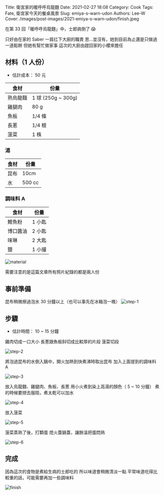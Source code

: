 Title: 衛宮家的暖呼呼烏龍麵
Date: 2021-02-27 18:08
Category: Cook
Tags: Fate, 衛宮家今天的餐桌風景
Slug: emiya-s-warn-udon
Authors: Lee-W
Cover: /images/post-images/2021-emiya-s-warn-udon/finish.jpeg

在第 33 回「暖呼呼烏龍麵」中，士郎病倒了 😱

<!--more-->

只好由在家的 Saber 一肩扛下大廚的職責
恩...並沒有，她到目前為止還是只做過一道鬆餅
但她有幫忙做家事
這次的大廚由趕回家的小櫻來擔任

## 材料（1 人份）
* 估計成本： 50 元

| 食材 | 份量 |
| --- | --- |
| 熟烏龍麵 | 1 球 (250g ~ 300g) |
| 雞腿肉 | 80 g |
| 魚板 | 1/4 條 |
| 長蔥 | 1/4 根 |
| 菠菜 | 1 株 |

### 湯
| 食材 | 份量 |
| --- | --- |
| 昆布 | 10cm |
| 水 | 500 cc |

### 調味料 A
| 食材 | 份量 |
| --- | --- |
| 鰹魚粉 | 1 小匙 |
| 博口醬油 | 2 小匙 |
| 味琳 | 2 大匙 |
| 鹽 | 1 小撮 |

![material]({static}/images/post-images/2021-emiya-s-warn-udon/material.jpeg)

需要注意的是這篇文章所有照片紀錄的都是兩人份

## 事前準備
昆布稍微擦過泡水 30 分鐘以上（也可以事先在冰箱泡一晚）
![step-1]({static}/images/post-images/2021-emiya-s-warn-udon/step-1.jpeg)

## 步驟
* 估計時間： 10 ~ 15 分鐘

雞肉切成一口大小
長蔥跟魚板斜切成比較厚的片段
菠菜切段

![step-2]({static}/images/post-images/2021-emiya-s-warn-udon/step-2.jpg)

將泡過昆布的水倒入鍋中，開火加熱到快煮沸時取出昆布
加入上面提到的調味料 A

![step-3]({static}/images/post-images/2021-emiya-s-warn-udon/step-3.jpeg)

放入烏龍麵、雞腿肉、魚板、長蔥
用小火煮到染上高湯的顏色（ 5 ~ 10 分鐘）
煮的時候要撈去服陌，煮太乾可以加水

![step-4]({static}/images/post-images/2021-emiya-s-warn-udon/step-4.jpeg)

放入菠菜

![step-5]({static}/images/post-images/2021-emiya-s-warn-udon/step-5.jpeg)

菠菜蒸熟了後，打顆蛋
熄火蓋鍋蓋，讓餘溫把蛋悶熟

![step-6]({static}/images/post-images/2021-emiya-s-warn-udon/step-6.jpeg)

## 完成
因為這次的食物是煮給生病的士郎吃的
所以味道會稍微清淡一點
平常味道吃得比較重的話，可能需要再加一些調味料

![finish]({static}/images/post-images/2021-emiya-s-warn-udon/finish.jpeg)
